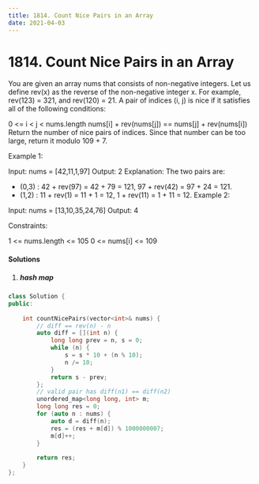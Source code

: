 ```yaml
---
title: 1814. Count Nice Pairs in an Array
date: 2021-04-03
---
```


# 1814. Count Nice Pairs in an Array

You are given an array nums that consists of non-negative integers. Let us define rev(x) as the reverse of the non-negative integer x. For example, rev(123) = 321, and rev(120) = 21. A pair of indices (i, j) is nice if it satisfies all of the following conditions:

0 <= i < j < nums.length
nums[i] + rev(nums[j]) == nums[j] + rev(nums[i])
Return the number of nice pairs of indices. Since that number can be too large, return it modulo 109 + 7.

 

Example 1:

Input: nums = [42,11,1,97]
Output: 2
Explanation: The two pairs are:
 - (0,3) : 42 + rev(97) = 42 + 79 = 121, 97 + rev(42) = 97 + 24 = 121.
 - (1,2) : 11 + rev(1) = 11 + 1 = 12, 1 + rev(11) = 1 + 11 = 12.
Example 2:

Input: nums = [13,10,35,24,76]
Output: 4
 

Constraints:

1 <= nums.length <= 105
0 <= nums[i] <= 109


#### Solutions

1. ##### hash map

```c++
class Solution {
public:
    
    int countNicePairs(vector<int>& nums) {
        // diff == rev(n) - n
        auto diff = [](int n) {
            long long prev = n, s = 0;
            while (n) {
                s = s * 10 + (n % 10);
                n /= 10;
            }
            return s - prev;
        };
        // valid pair has diff(n1) == diff(n2)
        unordered_map<long long, int> m;
        long long res = 0;
        for (auto n : nums) {
            auto d = diff(n);
            res = (res + m[d]) % 1000000007;
            m[d]++;
        }
        
        return res;
    }
};
```